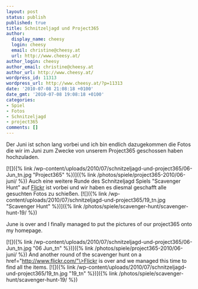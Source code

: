 ```yaml
---
layout: post
status: publish
published: true
title: Schnitzeljagd und Project365
author:
  display_name: cheesy
  login: cheesy
  email: christine@cheesy.at
  url: http://www.cheesy.at/
author_login: cheesy
author_email: christine@cheesy.at
author_url: http://www.cheesy.at/
wordpress_id: 11313
wordpress_url: http://www.cheesy.at/?p=11313
date: '2010-07-08 21:08:18 +0100'
date_gmt: '2010-07-08 19:08:18 +0100'
categories:
- Spiel
- Fotos
- Schnitzeljagd
- project365
comments: []
---
```

<!--:de-->Der Juni ist schon lang vorbei und ich bin endlich dazugekommen die Fotos die wir im Juni zum Zwecke von unserem Project365 geschossen haben hochzuladen.
[![]({% link /wp-content/uploads/2010/07/schnitzeljagd-und-project365/06-Jun_tn.jpg "Project365" %})]({% link /photos/spiele/project365-2010/06-juni/ %})
Auch eine weitere Runde des Schnitzeljagd Spiels "Scavenger Hunt" auf [Flickr](http://www.flickr.com/) ist vorbei und wir haben es diesmal geschafft alle gesuchten Fotos zu schießen.
[![]({% link /wp-content/uploads/2010/07/schnitzeljagd-und-project365/19_tn.jpg "Scavenger Hunt" %})]({% link /photos/spiele/scavenger-hunt/scavenger-hunt-19/ %})
<!--:--><!--:en-->June is over and I finally managed to put the pictures of our project365 onto my homepage.
[![]({% link /wp-content/uploads/2010/07/schnitzeljagd-und-project365/06-Jun_tn.jpg "06 Jun\_tn" %})]({% link /photos/spiele/project365-2010/06-juni/ %})
And another round of the scavenger hunt on a href="http://www.flickr.com/"\>Flickr is over and we managed this time to find all the items.
[![]({% link /wp-content/uploads/2010/07/schnitzeljagd-und-project365/19_tn.jpg "19\_tn" %})]({% link /photos/spiele/scavenger-hunt/scavenger-hunt-19/ %})
<!--:-->
